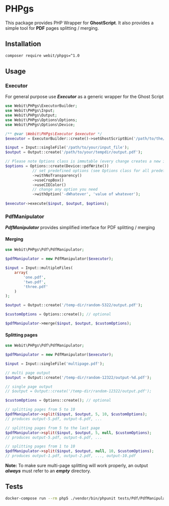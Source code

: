 # PHPgs

This package provides PHP Wrapper for **GhostScript**.
It also provides a simple tool for **PDF** pages splitting / merging.

## Installation

```bash
composer require webit/phpgs=^1.0
```

## Usage

### Executor

For general purpose use ***Executor*** as a generic wrapper for the Ghost Script

```php
use Webit\PHPgs\ExecutorBuilder;
use Webit\PHPgs\Input;
use Webit\PHPgs\Output;
use Webit\PHPgs\Options\Options;
use Webit\PHPgs\Options\Device;

/** @var \Webit\PHPgs\Executor $executor */
$executor = ExecutorBuilder::create()->setGhostScriptBin('/path/to/the/binary/of/gs')->build();

$input = Input::singleFile('/path/to/your/input_file');
$output = Output::create('/path/to/your/tempdir/output.pdf');

// Please note Options class is immutable (every change creates a new instance)
$options = Options::create(Device::pdfWrite())
            // set predefined options (see Options class for all predefined options)
            ->withNoTransparency()
            ->useCropBox()
            ->useCIEColor()
            // change any option you need
            ->withOption('-dWhatever', 'value of whatever');
            
$executor->execute($input, $output, $options);

```

### PdfManipulator

***PdfManipulator*** provides simplified interface for PDF splitting / merging

#### Merging

```php
use Webit\PHPgs\Pdf\PdfManipulator;

$pdfManipulator = new PdfManipulator($executor);

$input = Input::multipleFiles(
    array(
        'one.pdf',
        'two.pdf',
        'three.pdf'
    )
);

$output = Output::create('/temp-dir/random-5322/output.pdf');

$customOptions = Options::create(); // optional

$pdfManipulator->merge($input, $output, $customOptions);

``` 

#### Splitting pages

```php
use Webit\PHPgs\Pdf\PdfManipulator;

$pdfManipulator = new PdfManipulator($executor);

$input = Input::singleFile('multipage.pdf');

// multi page output
$output = Output::create('/temp-dir/random-12322/output-%d.pdf');

// single page output
// $output = Output::create('/temp-dir/random-12322/output.pdf');

$customOptions = Options::create(); // optional

// splitting pages from 5 to 10
$pdfManipulator->split($input, $output, 5, 10, $customOptions);
// produces output-5.pdf, output-6.pdf, ...

// splitting pages from 5 to the last page
$pdfManipulator->split($input, $output, 5, null, $customOptions);
// produces output-5.pdf, output-6.pdf, ...

// splitting pages from 1 to 10
$pdfManipulator->split($input, $output, null, 10, $customOptions);
// produces output-1.pdf, output-2.pdf, ..., output-10.pdf

``` 

**Note:** To make sure multi-page splitting will work properly, an output ***always*** must refer to an ***empty*** directory. 

## Tests

```bash
docker-compose run --rm php5 ./vendor/bin/phpunit tests/Pdf/PdfManipulatorIntegrationTest.php
```
